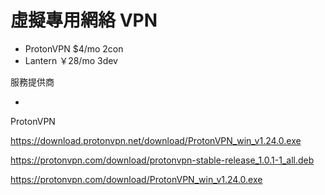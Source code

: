 # 虛擬專用網絡 VPN



- ProtonVPN $4/mo 2con
- Lantern ￥28/mo 3dev



服務提供商

* 





ProtonVPN

https://download.protonvpn.net/download/ProtonVPN_win_v1.24.0.exe

https://protonvpn.com/download/protonvpn-stable-release_1.0.1-1_all.deb

https://protonvpn.com/download/ProtonVPN_win_v1.24.0.exe
